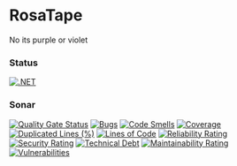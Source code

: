 # RosaTape
No its purple or violet


### Status

[![.NET](https://github.com/lolochristen/RosaTape/actions/workflows/dotnet.yml/badge.svg)](https://github.com/lolochristen/RosaTape/actions/workflows/dotnet.yml)

### Sonar

[![Quality Gate Status](https://sonarcloud.io/api/project_badges/measure?project=lolochristen_RosaTape&metric=alert_status)](https://sonarcloud.io/summary/new_code?id=lolochristen_RosaTape)
[![Bugs](https://sonarcloud.io/api/project_badges/measure?project=lolochristen_RosaTape&metric=bugs)](https://sonarcloud.io/summary/new_code?id=lolochristen_RosaTape)
[![Code Smells](https://sonarcloud.io/api/project_badges/measure?project=lolochristen_RosaTape&metric=code_smells)](https://sonarcloud.io/summary/new_code?id=lolochristen_RosaTape)
[![Coverage](https://sonarcloud.io/api/project_badges/measure?project=lolochristen_RosaTape&metric=coverage)](https://sonarcloud.io/summary/new_code?id=lolochristen_RosaTape)
[![Duplicated Lines (%)](https://sonarcloud.io/api/project_badges/measure?project=lolochristen_RosaTape&metric=duplicated_lines_density)](https://sonarcloud.io/summary/new_code?id=lolochristen_RosaTape)
[![Lines of Code](https://sonarcloud.io/api/project_badges/measure?project=lolochristen_RosaTape&metric=ncloc)](https://sonarcloud.io/summary/new_code?id=lolochristen_RosaTape)
[![Reliability Rating](https://sonarcloud.io/api/project_badges/measure?project=lolochristen_RosaTape&metric=reliability_rating)](https://sonarcloud.io/summary/new_code?id=lolochristen_RosaTape)
[![Security Rating](https://sonarcloud.io/api/project_badges/measure?project=lolochristen_RosaTape&metric=security_rating)](https://sonarcloud.io/summary/new_code?id=lolochristen_RosaTape)
[![Technical Debt](https://sonarcloud.io/api/project_badges/measure?project=lolochristen_RosaTape&metric=sqale_index)](https://sonarcloud.io/summary/new_code?id=lolochristen_RosaTape)
[![Maintainability Rating](https://sonarcloud.io/api/project_badges/measure?project=lolochristen_RosaTape&metric=sqale_rating)](https://sonarcloud.io/summary/new_code?id=lolochristen_RosaTape)
[![Vulnerabilities](https://sonarcloud.io/api/project_badges/measure?project=lolochristen_RosaTape&metric=vulnerabilities)](https://sonarcloud.io/summary/new_code?id=lolochristen_RosaTape)
